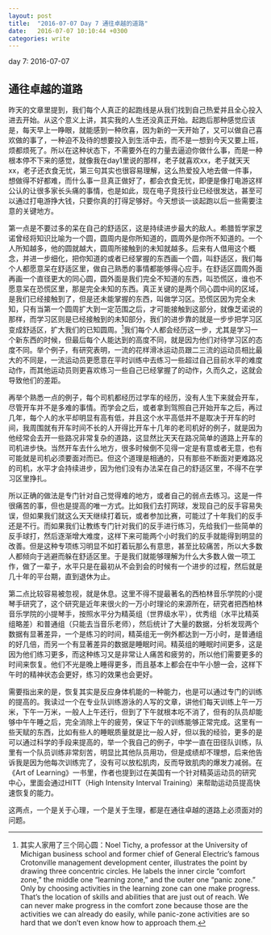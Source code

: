 ```yaml
---
layout: post
title:  "2016-07-07 Day 7 通往卓越的道路"
date:   2016-07-07 10:10:44 +0300
categories: write
---
```


day 7: 2016-07-07

通往卓越的道路
-

昨天的文章里提到，我们每个人真正的起跑线是从我们找到自己热爱并且全心投入进去开始。从这个意义上讲，其实我的人生还没真正开始。起跑后那种感觉应该是，每天早上一睁眼，就能感到一种欣喜，因为新的一天开始了，又可以做自己喜欢做的事了，一种迫不及待的想要投入到生活中去，而不是一想到今天又要上班，烦都烦死了。所以在这种状态下，不需要外在的力量去逼迫你做什么事，而是一种根本停不下来的感觉，就像我在day1里说的那样，老子就喜欢xx，老子就天天xx，老子还衣食无忧，第三句其实也很容易理解，这么热爱投入地去做一件事，想做得不好都难，而什么事一旦真正做好了，都会衣食无忧，即便是像打电游这样公认的让很多家长头痛的事情，也是如此，现在电子竞技行业已经很发达，甚至可以通过打电游挣大钱，只要你真的打得足够好。今天想谈一谈起跑以后一些需要注意的关键地方。

第一点是不要过多的呆在自己的舒适区，这是持续进步最大的敌人。希腊哲学家芝诺曾经将知识比喻为一个圆，圆周内是你所知道的，圆周外是你所不知道的。一个人所知越多，他的圆就越大，圆周所接触到的未知就越多。后来有人借用这个概念，并进一步细化，把你知道的或者已经掌握的东西画一个圆，叫舒适区，我们每个人都愿意呆在舒适区里，做自己熟悉的事情都能够得心应手。在舒适区圆周外面再画一个直径更大的同心圆，圆外面是我们完全不知道的东西，叫恐慌区，谁也不愿意呆在恐慌区里，那是完全未知的东西。真正关键的是两个同心圆中间的区域，是我们已经接触到了，但是还未能掌握的东西，叫做学习区。恐慌区因为完全未知，只有当第一个圆周扩大到一定范围之后，才可能接触到这部分，就像芝诺说的那样，而学习区则是已经接触到的未知部分，我们的进步靠的就是一步步把学习区变成舒适区，扩大我们的已知圆周。[^1]我们每个人都会经历这一步，尤其是学习一个新东西的时候，但最后每个人能达到的高度不同，就是因为他们对待学习区的态度不同。举个例子，有研究表明，一流的花样滑冰运动员跟二三流的运动员相比最大的不同是，一流运动员更愿意在平时训练中去练习一些超过自己目前水平的难度动作，而其他运动员则更喜欢练习一些自己已经掌握了的动作，久而久之，这就会导致他们的差距。

再举个熟悉一点的例子，每个司机都经历过学车的经历，没有人生下来就会开车，尽管开车并不是多难的事情。而学会之后，或者拿到驾照自己开始开车之后，再过几年，每个人的水平却明显有高有低，并且这个水平高低并不是取决于开车的时间，我周围就有开车时间不长的人开得比开车十几年的老司机好的例子，就是因为他经常会去开一些路况非常复杂的道路，这显然比天天在路况简单的道路上开车的司机进步快。当然开车去什么地方，很多时候倒不见得一定是有意或者无意，也有可能就是司机必须要面对而已。但这个道理是相通的，只有那些不断面对更难路况的司机，水平才会持续进步，因为他们没有办法呆在自己的舒适区里，不得不在学习区里挣扎。

所以正确的做法是专门针对自己觉得难的地方，或者自己的弱点去练习。这是一件很痛苦的事，但也是提高的唯一方式。比如我们去打网球，发现自己的反手容易失误，但如果我们就这么天天继续打着玩，或者参加比赛，可能过了十年我们的反手还是不行。而如果我们让教练专门针对我们的反手进行练习，先给我们一些简单的反手球打，然后逐渐增大难度，这样下来可能两个小时我们的反手就能得到明显的改善。但是这种专项练习明显不如打着玩那么有意思，甚至比较痛苦，所以大多数人都倾向于逃避而躲在舒适区里。于是我们就能够理解为什么大多数人做一项工作，做了一辈子，水平只是在最初从不会到会的时候有一个进步的过程，然后就是几十年的平台期，直到退休为止。

第二点比较容易被忽视，就是休息。这里不得不提最著名的西柏林音乐学院的小提琴手研究了，这个研究是近年来很火的一万小时理论的来源所在，研究者把西柏林音乐学院的小提琴手，按照水平分为精英组（世界级水平），优秀组（水平比精英组略差）和普通组（只能去当音乐老师），然后统计了大量的数据，分析发现两个数据有显著差异，一个是练习的时间，精英组无一例外都达到一万小时，是普通组的好几倍，而另一个有显著差异的数据是睡眠时间。精英组的睡眠时间更多，这是因为他们练习更多，而这种练习又是非常让人痛苦和疲劳的，所以他们需要更多的时间来恢复。他们不光是晚上睡得更多，而且基本上都会在中午小憩一会，这样下午时的精神状态会更好，练习的效果也会更好。

需要指出来的是，恢复其实是反应身体机能的一种能力，也是可以通过专门的训练的提高的。我读过一个在专业队训练游泳的人写的文章，讲他们每天训练上午一万米，下午一万米，一般人上午还行，但到了下午就根本吃不消了，但有的队员却能够中午午睡之后，完全消除上午的疲劳，保证下午的训练能够正常完成。这里有一些天赋的东西，比如有些人的睡眠质量就是比一般人好，但以我的经验，更多的是可以通过科学的手段来提高的，举一个我自己的例子，中学一直在田径队训练，队里有一个队员训练非常刻苦，明显比其他队员用功，但是成绩却不理想，后来他告诉我是因为他每次训练完了，没有可以放松肌肉，反而导致肌肉的爆发力减弱。在《Art of Learning》一书里，作者也提到过在美国有一个针对精英运动员的研究中心，里面会通过HITT（High Intensity Interval Training）来帮助运动员提高快速恢复的能力。

这两点，一个是关于心理，一个是关于生理，都是在通往卓越的道路上必须面对的问题。




[^1]: 其实人家用了三个同心圆：Noel Tichy, a professor at the University of Michigan business school and former chief of General Electric’s famous Crotonville management development center, illustrates the point by drawing three concentric circles. He labels the inner circle “comfort zone,” the middle one “learning zone,” and the outer one “panic zone.” Only by choosing activities in the learning zone can one make progress. That’s the location of skills and abilities that are just out of reach. We can never make progress in the comfort zone because those are the activities we can already do easily, while panic-zone activities are so hard that we don’t even know how to approach them.
